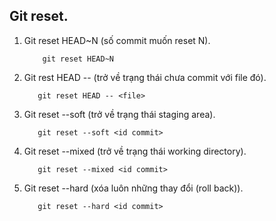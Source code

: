 ## Git reset.
1. Git reset HEAD~N (số commit muốn reset N).
    ```
        git reset HEAD~N
   ```
2. Git rest HEAD -- <file> (trở về trạng thái chưa commit với file đó).
   ```
      git reset HEAD -- <file>
   ```
3. Git reset --soft (trở về trạng thái staging area).
   ```
      git reset --soft <id commit>
   ```
4. Git reset --mixed (trở về trạng thái working directory).
   ```
      git reset --mixed <id commit>
   ```
5. Git reset --hard (xóa luôn những thay đổi (roll back)).
   ```
      git reset --hard <id commit>   
   ```